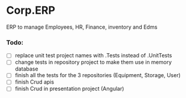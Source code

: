 # Corp.ERP
ERP to manage Employees, HR, Finance, inventory and Edms

### Todo:
- [ ] replace unit test project names with .Tests instead of .UnitTests
- [ ] change tests in repository project to make them use in memory database
- [ ] finish all the tests for the 3 repositories (Equipment, Storage, User)
- [ ] finish Crud apis
- [ ] finish Crud in presentation project (Angular)
